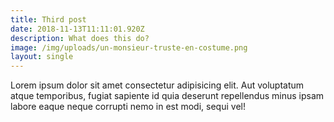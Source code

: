 ```yaml
---
title: Third post
date: 2018-11-13T11:11:01.920Z
description: What does this do?
image: /img/uploads/un-monsieur-truste-en-costume.png
layout: single
---
```

Lorem ipsum dolor sit amet consectetur adipisicing elit. Aut voluptatum atque temporibus, fugiat sapiente id quia deserunt repellendus minus ipsam labore eaque neque corrupti nemo in est modi, sequi vel!
